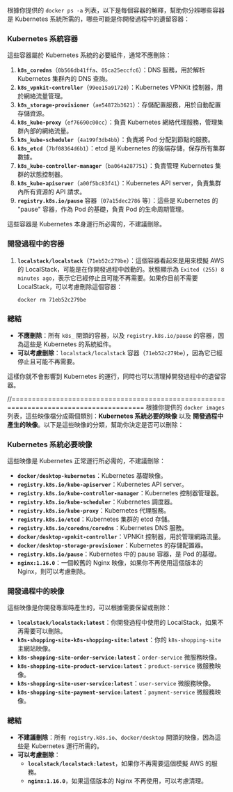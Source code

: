 根據你提供的 `docker ps -a` 列表，以下是每個容器的解釋，幫助你分辨哪些容器是 Kubernetes 系統所需的，哪些可能是你開發過程中的遺留容器：

### Kubernetes 系統容器
這些容器屬於 Kubernetes 系統的必要組件，通常不應刪除：
1. **`k8s_coredns`**（`0b566db41ffa`、`05ca25eccfc6`）：DNS 服務，用於解析 Kubernetes 集群內的 DNS 查詢。
2. **`k8s_vpnkit-controller`**（`99ee15a91720`）：Kubernetes VPNKit 控制器，用於網絡流量管理。
3. **`k8s_storage-provisioner`**（`ae54872b3621`）：存儲配置服務，用於自動配置存儲資源。
4. **`k8s_kube-proxy`**（`ef76690c00cc`）：負責 Kubernetes 網絡代理服務，管理集群內部的網絡流量。
5. **`k8s_kube-scheduler`**（`4a199f3db4bb`）：負責將 Pod 分配到節點的服務。
6. **`k8s_etcd`**（`7bf08364d6b1`）：etcd 是 Kubernetes 的後端存儲，保存所有集群數據。
7. **`k8s_kube-controller-manager`**（`ba064a287751`）：負責管理 Kubernetes 集群的狀態控制器。
8. **`k8s_kube-apiserver`**（`a00f5bc83f41`）：Kubernetes API server，負責集群內所有資源的 API 請求。
9. **`registry.k8s.io/pause`** 容器（`07a15dec2786` 等）：這些是 Kubernetes 的 "pause" 容器，作為 Pod 的基礎，負責 Pod 的生命周期管理。

這些容器是 Kubernetes 本身運行所必需的，不建議刪除。

### 開發過程中的容器
1. **`localstack/localstack`**（`71eb52c279be`）：這個容器看起來是用來模擬 AWS 的 LocalStack，可能是在你開發過程中啟動的。狀態顯示為 `Exited (255) 8 minutes ago`，表示它已經停止且可能不再需要。如果你目前不需要 LocalStack，可以考慮刪除這個容器：
   ```bash
   docker rm 71eb52c279be
   ```

### 總結
- **不應刪除**：所有 `k8s_` 開頭的容器，以及 `registry.k8s.io/pause` 的容器，因為這些是 Kubernetes 的系統組件。
- **可以考慮刪除**：`localstack/localstack` 容器（`71eb52c279be`），因為它已經停止且可能不再需要。

這樣你就不會影響到 Kubernetes 的運行，同時也可以清理掉開發過程中的遺留容器。

//=======================================================================================
根據你提供的 `docker images` 列表，這些映像檔分成兩個類別：**Kubernetes 系統必要的映像** 以及 **開發過程中產生的映像**。以下是這些映像的分類，幫助你決定是否可以刪除：

### Kubernetes 系統必要映像
這些映像是 Kubernetes 正常運行所必需的，不建議刪除：
- **`docker/desktop-kubernetes`**：Kubernetes 基礎映像。
- **`registry.k8s.io/kube-apiserver`**：Kubernetes API server。
- **`registry.k8s.io/kube-controller-manager`**：Kubernetes 控制器管理器。
- **`registry.k8s.io/kube-scheduler`**：Kubernetes 調度器。
- **`registry.k8s.io/kube-proxy`**：Kubernetes 代理服務。
- **`registry.k8s.io/etcd`**：Kubernetes 集群的 etcd 存儲。
- **`registry.k8s.io/coredns/coredns`**：Kubernetes DNS 服務。
- **`docker/desktop-vpnkit-controller`**：VPNKit 控制器，用於管理網路流量。
- **`docker/desktop-storage-provisioner`**：Kubernetes 的存儲配置器。
- **`registry.k8s.io/pause`**：Kubernetes 中的 pause 容器，是 Pod 的基礎。
- **`nginx:1.16.0`**：一個較舊的 Nginx 映像，如果你不再使用這個版本的 Nginx，則可以考慮刪除。

### 開發過程中的映像
這些映像是你開發專案時產生的，可以根據需要保留或刪除：
- **`localstack/localstack:latest`**：你開發過程中使用的 LocalStack，如果不再需要可以刪除。
- **`k8s-shopping-site-k8s-shopping-site:latest`**：你的 `k8s-shopping-site` 主網站映像。
- **`k8s-shopping-site-order-service:latest`**：`order-service` 微服務映像。
- **`k8s-shopping-site-product-service:latest`**：`product-service` 微服務映像。
- **`k8s-shopping-site-user-service:latest`**：`user-service` 微服務映像。
- **`k8s-shopping-site-payment-service:latest`**：`payment-service` 微服務映像。

### 總結
- **不建議刪除**：所有 `registry.k8s.io`、`docker/desktop` 開頭的映像，因為這些是 Kubernetes 運行所需的。
- **可以考慮刪除**：
  - **`localstack/localstack:latest`**，如果你不再需要這個模擬 AWS 的服務。
  - **`nginx:1.16.0`**，如果這個版本的 Nginx 不再使用，可以考慮清理。
